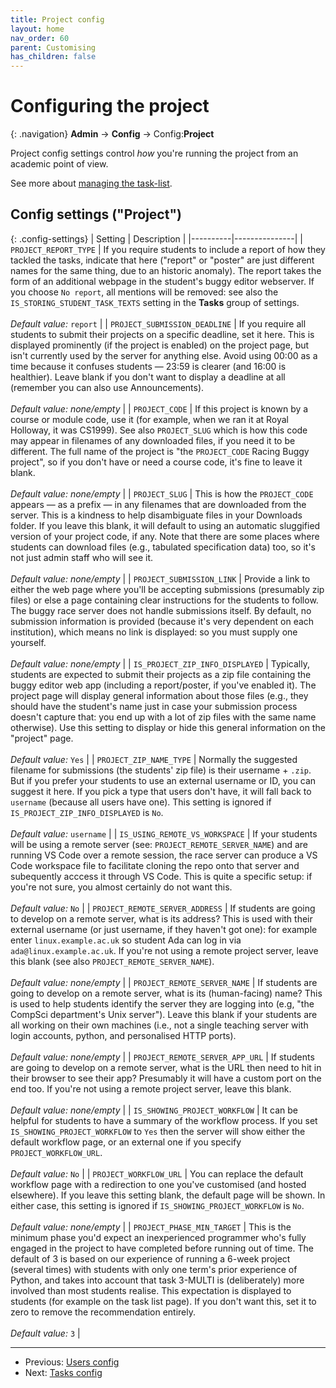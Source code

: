 ```yaml
---
title: Project config
layout: home
nav_order: 60
parent: Customising
has_children: false
---
```



# Configuring the project

{: .navigation}
**Admin** → **Config** → Config:**Project**

Project config settings control _how_ you're running the project from an
academic point of view.
 
See more about [managing the task-list](../static-content/task-list).
 


## Config settings ("Project")

{: .config-settings}
| Setting  | Description   |
|----------|---------------|
| `PROJECT_REPORT_TYPE` | If you require students to include a report of how they tackled the tasks, indicate that here ("report" or "poster" are just different names for the same thing, due to an historic anomaly). The report takes the form of an additional webpage in the student's buggy editor webserver. If you choose `No report`, all mentions will be removed: see also the `IS_STORING_STUDENT_TASK_TEXTS` setting in the **Tasks** group of settings.   <br><br> _Default value:_ `report` |
| `PROJECT_SUBMISSION_DEADLINE` | If you require all students to submit their projects on a specific deadline, set it here. This is displayed prominently (if the project is enabled) on the project page, but isn't currently used by the server for anything else. Avoid using 00:00 as a time because it confuses students — 23:59 is clearer (and 16:00 is healthier). Leave blank if you don't want to display a deadline at all (remember you can also use Announcements).  <br><br> _Default value:_ _none/empty_ |
| `PROJECT_CODE` | If this project is known by a course or module code, use it (for example, when we ran it at Royal Holloway, it was CS1999). See also `PROJECT_SLUG` which is how this code may appear in filenames of any downloaded files, if you need it to be different. The full name of the project is "the `PROJECT_CODE` Racing Buggy project", so if you don't have or need a course code, it's fine to leave it blank.  <br><br> _Default value:_ _none/empty_ |
| `PROJECT_SLUG` | This is how the `PROJECT_CODE` appears — as a prefix — in any filenames that are downloaded from the server. This is a kindness to help disambiguate files in your Downloads folder. If you leave this blank, it will default to using an automatic sluggified version of your project code, if any. Note that there are some places where students can download files (e.g., tabulated specification data) too, so it's not just admin staff who will see it.  <br><br> _Default value:_ _none/empty_ |
| `PROJECT_SUBMISSION_LINK` | Provide a link to either the web page where you'll be accepting submissions (presumably zip files) or else a page containing clear instructions for the students to follow. The buggy race server does not handle submissions itself. By default, no submission information is provided (because it's very dependent on each institution), which means no link is displayed: so you must supply one yourself.  <br><br> _Default value:_ _none/empty_ |
| `IS_PROJECT_ZIP_INFO_DISPLAYED` | Typically, students are expected to submit their projects as a zip file containing the buggy editor web app (including a report/poster, if you've enabled it). The project page will display general information about those files (e.g., they should have the student's name just in case your submission process doesn't capture that: you end up with a lot of zip files with the same name otherwise). Use this setting to display or hide this general information on the "project" page.   <br><br> _Default value:_ `Yes` |
| `PROJECT_ZIP_NAME_TYPE` | Normally the suggested filename for submissions (the students' zip file) is their username + `.zip`. But if you prefer your students to use an external username or ID, you can suggest it here. If you pick a type that users don't have, it will fall back to `username` (because all users have one). This setting is ignored if `IS_PROJECT_ZIP_INFO_DISPLAYED` is `No`.  <br><br> _Default value:_ `username` |
| `IS_USING_REMOTE_VS_WORKSPACE` | If your students will be using a remote server (see: `PROJECT_REMOTE_SERVER_NAME`) and are running VS Code over a remote session, the race server can produce a VS Code workspace file to facilitate cloning the repo onto that server and subequently acccess it through VS Code. This is quite a specific setup: if you're not sure, you almost certainly do not want this.   <br><br> _Default value:_ `No` |
| `PROJECT_REMOTE_SERVER_ADDRESS` | If students are going to develop on a remote server, what is its address? This is used with their external username (or just username, if they haven't got one): for example enter `linux.example.ac.uk` so student Ada can log in via `ada@linux.example.ac.uk`. If you're not using a remote project server, leave this blank (see also `PROJECT_REMOTE_SERVER_NAME`).  <br><br> _Default value:_ _none/empty_ |
| `PROJECT_REMOTE_SERVER_NAME` | If students are going to develop on a remote server, what is its (human-facing) name? This is used to help students identify the server they are logging into (e.g, "the CompSci department's Unix server"). Leave this blank if your students are all working on their own machines (i.e., not a single teaching server with login accounts, python, and personalised HTTP ports).  <br><br> _Default value:_ _none/empty_ |
| `PROJECT_REMOTE_SERVER_APP_URL` | If students are going to develop on a remote server, what is the URL then need to hit in their browser to see their app? Presumably it will have a custom port on the end too. If you're not using a remote project server, leave this blank.  <br><br> _Default value:_ _none/empty_ |
| `IS_SHOWING_PROJECT_WORKFLOW` | It can be helpful for students to have a summary of the workflow process. If you set `IS_SHOWING_PROJECT_WORKFLOW` to `Yes` then the server will show either the default workflow page, or an external one if you specify `PROJECT_WORKFLOW_URL`.   <br><br> _Default value:_ `No` |
| `PROJECT_WORKFLOW_URL` | You can replace the default workflow page with a redirection to one you've customised (and hosted elsewhere). If you leave this setting blank, the default page will be shown. In either case, this setting is ignored if `IS_SHOWING_PROJECT_WORKFLOW` is `No`.  <br><br> _Default value:_ _none/empty_ |
| `PROJECT_PHASE_MIN_TARGET` | This is the minimum phase you'd expect an inexperienced programmer who's fully engaged in the project to have completed before running out of time. The default of 3 is based on our experience of running a 6-week project (several times) with students with only one term's prior experience of Python, and takes into account that task 3-MULTI is (deliberately) more involved than most students realise. This expectation is displayed to students (for example on the task list page). If you don't want this, set it to zero to remove the recommendation entirely.  <br><br> _Default value:_ `3` |


---

* Previous: [Users config](users)
* Next: [Tasks config](tasks)
